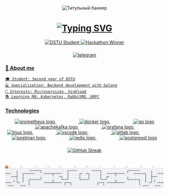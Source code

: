 <!-- Анимированный титульный баннер -->
<div align="center">
  <img src="https://readme-typing-svg.demolab.com?font=Fira+Code&size=30&duration=3000&pause=500&color=27A0F7&center=true&vCenter=true&width=800&height=50&lines=Backend;Golang;Microservices;" alt="Титульный баннер">
</div>

<h1 align="center"> 
  <a href="https://git.io/typing-svg">
    <img src="https://readme-typing-svg.demolab.com?font=Fira+Code&weight=600&size=35&duration=3000&pause=500&color=27A0F7&center=true&vCenter=true&width=500&height=60&lines=Hi,;+I'm+Filipp" alt="Typing SVG">
  </a>
</h1>


<div align="center"> 
  <a href="ссылка-на-сертификат"> <img src="https://img.shields.io/badge/DSTU-%20Student-blue?style=for-the-badge&logo=amazonaws" alt="DSTU Student" /> </a> 
  <a href="ссылка-на-хакатон"> <img src="https://img.shields.io/badge/Hackathon-Winner-9cf?style=for-the-badge" alt="Hackathon Winner" /> </a> 
</div>

###

<!-- Анимированные иконки контактов -->
<div align="center">
  <a href="https://t.me/c0dys" target="_blank">
    <img src="https://img.shields.io/badge/Telegram-2CA5E0?style=for-the-badge&logo=telegram&logoColor=white" height="30" alt="telegram"  />
</div>

###



### 🤝 About me

```text
🎓 Student: Second year of DSTU
💻 Specialization: Backend development with Golang
🚀 Interests: Microservices, highload
📚 Learning RN: Kubernetes, RabbitMQ, GRPC
```

### Technologies


<div align="center">
  <img src="https://cdn.jsdelivr.net/gh/devicons/devicon/icons/prometheus/prometheus-original.svg" height="60" alt="prometheus logo"  />
  <img width="70" />
  <img src="https://cdn.simpleicons.org/docker/2496ED" height="60" alt="docker logo"  />
  <img width="70" />
  <img src="https://cdn.simpleicons.org/go/00ADD8" height="60" alt="go logo"  />
  <img width="70" />
  <img src="https://cdn.simpleicons.org/apachekafka/231F20" height="60" alt="apachekafka logo"  />
  <img width="70" />
  <img src="https://cdn.jsdelivr.net/gh/devicons/devicon/icons/grafana/grafana-original.svg" height="60" alt="grafana logo"  />
  <img width="70" />
  <img src="https://cdn.jsdelivr.net/gh/devicons/devicon/icons/linux/linux-original.svg" height="60" alt="linux logo"  />
  <img width="70" />
  <img src="https://cdn.jsdelivr.net/gh/devicons/devicon/icons/vscode/vscode-original.svg" height="60" alt="vscode logo"  />
  <img width="70" />
  <img src="https://cdn.jsdelivr.net/gh/devicons/devicon/icons/gitlab/gitlab-original.svg" height="60" alt="gitlab logo"  />
  <img width="70" />
  <img src="https://skillicons.dev/icons?i=postman" height="60" alt="postman logo"  />
  <img width="70" />
  <img src="https://cdn.jsdelivr.net/gh/devicons/devicon/icons/redis/redis-original.svg" height="60" alt="redis logo"  />
  <img width="70" />
  <img src="https://skillicons.dev/icons?i=postgres" height="60" alt="postgresql logo"  />
</div>

###


<div align="center">
  <img src="https://streak-stats.demolab.com?user=immxrtalbeast&theme=react&border_radius=5&mode=weekly" alt="GitHub Streak" /> 
</div>

###

<br clear="both">
<picture>
  <source media="(prefers-color-scheme: dark)" srcset="https://raw.githubusercontent.com/immxrtalbeast/immxrtalbeast/output/pacman-contribution-graph-dark.svg">
  <source media="(prefers-color-scheme: light)" srcset="https://raw.githubusercontent.com/immxrtalbeast/immxrtalbeast/output/pacman-contribution-graph.svg">
  <img alt="Pac-Man contribution graph" src="https://raw.githubusercontent.com/immxrtalbeast/immxrtalbeast/output/pacman-contribution-graph.svg">
</picture>

###

<!--START_SECTION:waka-->

<!--END_SECTION:waka-->
